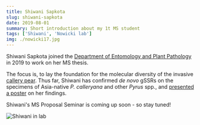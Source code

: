```yaml
---
title: Shiwani Sapkota
slug: shiwani-sapkota
date: 2019-08-01
summary: Short introduction about my 1t MS student
tags: ['Shiwani', 'Nowicki lab']
img: ./nowicki17.jpg
---
```


Shiwani Sapkota joined the [Department of Entomology and Plant Pathology](https://epp.tennessee.edu) in 2019 to work on her MS thesis. 

The focus is, to lay the foundation for the molecular diversity of the invasive [callery pear](/projects/asian-callery-pear/). Thus far, Shiwani has confirmed *de&nbsp;novo* gSSRs on the specimens of Asia-native *P.&nbsp;calleryana* and other *Pyrus* spp., and [presented a poster](/news/invasive-species-forum/) on her findings.

Shiwani's MS Proposal Seminar is coming up soon - so stay tuned!

![Shiwani in lab](./nowicki17.jpg)